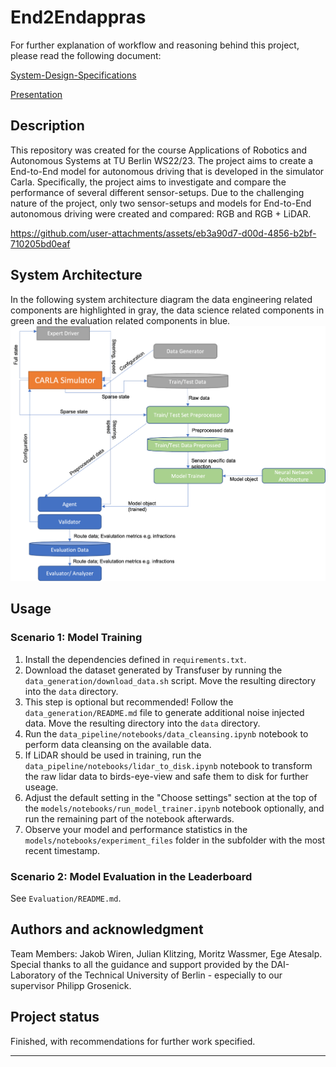 # End2Endappras
For further explanation of workflow and reasoning behind this project, please read the following document: 

[System-Design-Specifications](system_design_specifications.pdf)

[Presentation](final_presentation.pdf)

## Description

This repository was created for the course Applications of Robotics and Autonomous Systems at TU Berlin WS22/23. 
The project aims to create a End-to-End model for autonomous driving that is developed in the simulator Carla. 
Specifically, the project aims to investigate and compare the performance of several different sensor-setups. 
Due to the challenging nature of the project, only two sensor-setups and models for End-to-End autonomous driving were created and compared: RGB and RGB + LiDAR. 

https://github.com/user-attachments/assets/eb3a90d7-d00d-4856-b2bf-710205bd0eaf

## System Architecture
In the following system architecture diagram the data engineering related components are highlighted in gray, the data science related components in green and the evaluation related components in blue.
![System architecture of project](figures/architecture.png "System architecture")


## Usage

### Scenario 1: Model Training
1. Install the dependencies defined in `requirements.txt`.
2. Download the dataset generated by Transfuser by running the `data_generation/download_data.sh` script. Move the resulting directory into the `data` directory.
3. This step is optional but recommended! Follow the `data_generation/README.md` file to generate additional noise injected data. Move the resulting directory into the `data` directory.
4. Run the `data_pipeline/notebooks/data_cleansing.ipynb` notebook to perform data cleansing on the available data.
4. If LiDAR should be used in training, run the `data_pipeline/notebooks/lidar_to_disk.ipynb` notebook to transform the raw lidar data to birds-eye-view and safe them to disk for further useage.
5. Adjust the default setting in the "Choose settings" section at the top of the `models/notebooks/run_model_trainer.ipynb` notebook optionally, and run the remaining part of the notebook afterwards.
6. Observe your model and performance statistics in the `models/notebooks/experiment_files` folder in the subfolder with the most recent timestamp.



### Scenario 2: Model Evaluation in the Leaderboard
See `Evaluation/README.md`.

## Authors and acknowledgment
Team Members:  Jakob Wiren, Julian Klitzing,  Moritz Wassmer, Ege Atesalp.
Special thanks to all the guidance and support provided by the DAI-Laboratory of the Technical University of Berlin - especially to our supervisor Philipp Grosenick.



## Project status
Finished, with recommendations for further work specified. 

***
